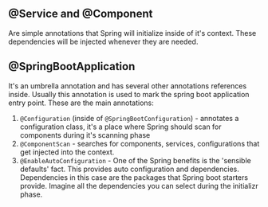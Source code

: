 ## @Service and @Component

Are simple annotations that Spring will initialize inside of it's context. These dependencies will be injected whenever they are needed.

## @SpringBootApplication

It's an umbrella annotation and has several other annotations references inside. Usually this annotation is used to mark the spring boot application entry point. These are the main annotations: 

1. `@Configuration` (inside of `@SpringBootConfiguration`) - annotates a configuration class, it's a place where Spring should scan for components during it's scanning phase
2. `@ComponentScan` - searches for components, services, configurations that get injected into the context.
3. `@EnableAutoConfiguration` - One of the Spring benefits is the 'sensible defaults' fact. This provides auto configuration and dependencies. Dependencies in this case are the packages that Spring boot starters provide. Imagine all the dependencies you can select during the initializr phase. 


